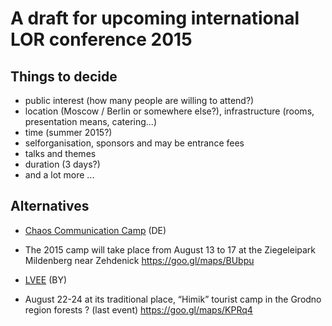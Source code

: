# A draft for upcoming international LOR conference 2015

## Things to decide

  - public interest (how many people are willing to attend?)
  - location (Moscow / Berlin or somewhere else?), infrastructure
    (rooms, presentation means, catering...)
  - time (summer 2015?)
  - selforganisation, sponsors and may be entrance fees
  - talks and themes
  - duration (3 days?)
  - and a lot more ...

## Alternatives

  - [Chaos Communication
    Camp](http://en.wikipedia.org/wiki/Chaos_Communication_Camp) (DE)

<!-- end list -->

  -   
    The 2015 camp will take place from August 13 to 17 at the
    Ziegeleipark Mildenberg near Zehdenick
    <https://goo.gl/maps/BUbpu>

<!-- end list -->

  - [LVEE](http://lvee.org/en/main) (BY)

<!-- end list -->

  -   
    August 22-24 at its traditional place, “Himik” tourist camp in the
    Grodno region forests ? (last event)
    <https://goo.gl/maps/KPRq4>
